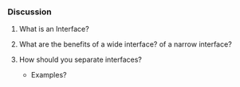 ### Discussion

1. What is an Interface?

2. What are the benefits of a wide interface? of a narrow interface?

3. How should you separate interfaces?
   * Examples?
